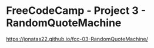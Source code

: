 # FreeCodeCamp - Project 3 - RandomQuoteMachine

https://jonatas22.github.io/fcc-03-RandomQuoteMachine/
